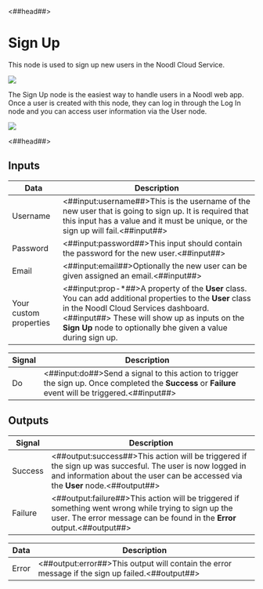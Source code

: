<##head##>

# Sign Up

This node is used to sign up new users in the Noodl Cloud Service.

<div class="ndl-image-with-background l">

![](/nodes/data/user/sign-up/sign-up_visual.png)

</div>

The <span class="ndl-node">Sign Up</span> node is the easiest way to handle users in a Noodl web app. Once a user is created with this node, they can log in through the <span class="ndl-node">Log In</span> node and you can access user information via the <span class="ndl-node">User</span> node.

<div class="ndl-image-with-background l">

![](/nodes/data/user/sign-up/sign-up_node.png)

</div>

<##head##>

## Inputs

| Data                                                 | Description                                                                                                                                                                                                                                                          |
| ---------------------------------------------------- | -------------------------------------------------------------------------------------------------------------------------------------------------------------------------------------------------------------------------------------------------------------------- |
| <span class="ndl-data">Username</span>               | <##input:username##>This is the username of the new user that is going to sign up. It is required that this input has a value and it must be unique, or the sign up will fail.<##input##>                                                                            |
| <span class="ndl-data">Password</span>               | <##input:password##>This input should contain the password for the new user.<##input##>                                                                                                                                                                              |
| <span class="ndl-data">Email</span>                  | <##input:email##>Optionally the new user can be given assigned an email.<##input##>                                                                                                                                                                                  |
| <span class="ndl-data">Your custom properties</span> | <##input:prop-\*##>A property of the **User** class. You can add additional properties to the **User** class in the Noodl Cloud Services dashboard. <##input##> These will show up as inputs on the **Sign Up** node to optionally bhe given a value during sign up. |

| Signal                             | Description                                                                                                                                          |
| ---------------------------------- | ---------------------------------------------------------------------------------------------------------------------------------------------------- |
| <span class="ndl-signal">Do</span> | <##input:do##>Send a signal to this action to trigger the sign up. Once completed the **Success** or **Failure** event will be triggered.<##input##> |

## Outputs

| Signal                                  | Description                                                                                                                                                                                 |
| --------------------------------------- | ------------------------------------------------------------------------------------------------------------------------------------------------------------------------------------------- |
| <span class="ndl-signal">Success</span> | <##output:success##>This action will be triggered if the sign up was succesful. The user is now logged in and information about the user can be accessed via the **User** node.<##output##> |
| <span class="ndl-signal">Failure</span> | <##output:failure##>This action will be triggered if something went wrong while trying to sign up the user. The error message can be found in the **Error** output.<##output##>             |

| Data                                | Description                                                                                     |
| ----------------------------------- | ----------------------------------------------------------------------------------------------- |
| <span class="ndl-data">Error</span> | <##output:error##>This output will contain the error message if the sign up failed.<##output##> |
